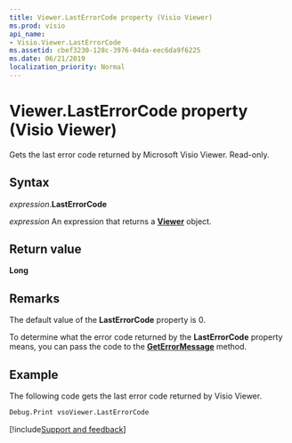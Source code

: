 ```yaml
---
title: Viewer.LastErrorCode property (Visio Viewer)
ms.prod: visio
api_name:
- Visio.Viewer.LastErrorCode
ms.assetid: cbef3230-128c-3976-04da-eec6da9f6225
ms.date: 06/21/2019
localization_priority: Normal
---
```



# Viewer.LastErrorCode property (Visio Viewer)

Gets the last error code returned by Microsoft Visio Viewer. Read-only.


## Syntax

_expression_.**LastErrorCode**

_expression_ An expression that returns a **[Viewer](Visio.Viewer.md)** object.


## Return value

**Long**


## Remarks

The default value of the **LastErrorCode** property is 0.

To determine what the error code returned by the **LastErrorCode** property means, you can pass the code to the **[GetErrorMessage](Visio.Viewer.GetErrorMessage.md)** method.


## Example

The following code gets the last error code returned by Visio Viewer.

```vb
Debug.Print vsoViewer.LastErrorCode
```

[!include[Support and feedback](~/includes/feedback-boilerplate.md)]